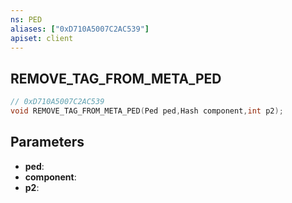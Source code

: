 ```yaml
---
ns: PED
aliases: ["0xD710A5007C2AC539"]
apiset: client
---
```

## REMOVE_TAG_FROM_META_PED

```c
// 0xD710A5007C2AC539
void REMOVE_TAG_FROM_META_PED(Ped ped,Hash component,int p2);
```


## Parameters
* **ped**:
* **component**:
* **p2**: